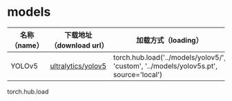 # models

<div align="center">

|名称（name）|下载地址（download url）|加载方式（loading）|
|--|--|--|
|YOLOv5|[ultralytics/yolov5](https://github.com/ultralytics/yolov5/archive/refs/heads/master.zip)|torch.hub.load('../models/yolov5/', 'custom', '../models/yolov5s.pt', source='local')|

</div>torch.hub.load